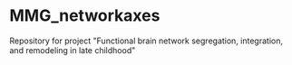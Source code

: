 # MMG_networkaxes
Repository for project "Functional brain network segregation, integration, and remodeling in late childhood"
